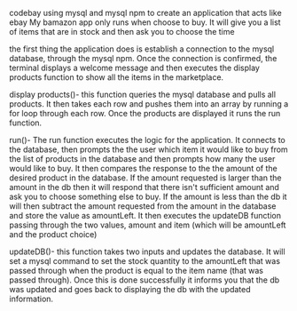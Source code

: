 codebay
using mysql and mysql npm to create an application that acts like ebay
My bamazon app only runs when choose to buy.  It will give you a list of items that are in stock and then ask you to choose the time


the first thing the application does is establish a connection to the mysql database, through the mysql npm.  Once the connection is confirmed, the terminal displays a welcome message and then executes the display products function to show all the items in the marketplace.



display products()-
this function queries the mysql database and pulls all products.  It then takes each row and pushes them into an array by running a for loop through each row.  Once the products are displayed it runs the run function.

run()-  The run function executes the logic for the application. It connects to the database, then prompts the the user which item it would like to buy from the list of products in the database and then prompts how many the user would like to buy.  It then compares the response to the the amount of the desired product in the database.  If the amount requested is larger than the amount in the db then it will respond that there isn't sufficient amount and ask you to choose something else to buy.  If the amount is less than the db it will then subtract the amount requested from the amount in the database and store the value as amountLeft.  It then executes the updateDB function passing through the two values, amount and item (which will be amountLeft and the product choice)  

updateDB()- this function takes two inputs and updates the database.  It will set a mysql command to set the stock quantity to the amountLeft that was passed through when the product is equal to the item name (that was passed through).  Once this is done successfully it informs you that the db was updated and goes back to displaying the db with the updated information.

